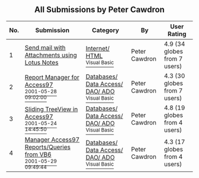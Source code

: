 ﻿<div align="center">

## All Submissions by Peter Cawdron

</div>

No.  | Submission | Category | By   | User Rating
---- | ---------- | -------- | ---- | -----------
1 | [Send mail with Attachments using Lotus Notes<br />](https://github.com/Planet-Source-Code/peter-cawdron-send-mail-with-attachments-using-lotus-notes__1-32857) | [Internet/ HTML<br /><sup>Visual Basic</sup>](../ByCategory/internet-html__1-34.md) | Peter Cawdron | 4.9 (34 globes from 7 users)
2 | [Report Manager for Access97<br /><sup>2001-05-28 09:02:00</sup>](https://github.com/Planet-Source-Code/peter-cawdron-report-manager-for-access97__1-23509) | [Databases/ Data Access/ DAO/ ADO<br /><sup>Visual Basic</sup>](../ByCategory/databases-data-access-dao-ado__1-6.md) | Peter Cawdron | 4.3 (30 globes from 7 users)
3 | [Sliding TreeView in Access97<br /><sup>2001-05-24 14:45:50</sup>](https://github.com/Planet-Source-Code/peter-cawdron-sliding-treeview-in-access97__1-23387) | [Databases/ Data Access/ DAO/ ADO<br /><sup>Visual Basic</sup>](../ByCategory/databases-data-access-dao-ado__1-6.md) | Peter Cawdron | 4.8 (19 globes from 4 users)
4 | [Manager Access97 Reports/Queries from VB6<br /><sup>2001-05-29 09:49:44</sup>](https://github.com/Planet-Source-Code/peter-cawdron-manager-access97-reports-queries-from-vb6__1-23533) | [Databases/ Data Access/ DAO/ ADO<br /><sup>Visual Basic</sup>](../ByCategory/databases-data-access-dao-ado__1-6.md) | Peter Cawdron | 4.3 (17 globes from 4 users)
